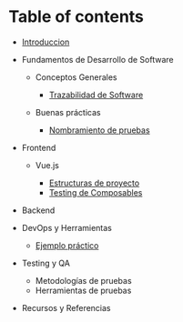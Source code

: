 # Table of contents

- [Introduccion](README.md)
- Fundamentos de Desarrollo de Software

  - Conceptos Generales

    - [Trazabilidad de Software](trazabilidad-de-software/README.md)

  - Buenas prácticas

    - [Nombramiento de pruebas](vue/testing/nombramiento-de-pruebas.md)

- Frontend

  - Vue.js

    - [Estructuras de proyecto](vue/estructura-de-proyectos.md)
    - [Testing de Composables](vue/testing/composables-testing.md)

- Backend
- DevOps y Herramientas

  - [Ejemplo práctico](trazabilidad-de-software/ejemplo-practico-trazabilidad.md)

- Testing y QA
  - Metodologías de pruebas
  - Herramientas de pruebas
- Recursos y Referencias
